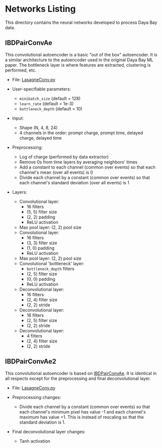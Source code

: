 Networks Listing
============

This directory contains the neural networks developed to process Daya Bay data.

IBDPairConvAe
-----------

This convolutional autoencoder is a basic "out of the box" autoencoder. It is
a similar architecture to the autoencoder used in the original Daya Bay ML
paper. The bottleneck layer is where features are extracted, clustering is
performed, etc. 

 - File:
[LasagneConv.py](https://github.com/NERSC/dayabay-learn/blob/master/networks/LasagneConv.py)

 - User-specifiable parameters:
    - `minibatch_size` (default = 128)
    - `learn_rate` (default = 1e-3)
    - `bottleneck_depth` (default = 10)
 - Input:
    - Shape (N, 4, 8, 24)
    - 4 channels in the order: prompt charge, prompt time, delayed charge,
      delayed time
 - Preprocessing:
    - Log of charge (performed by data extractor)
    - Remove 0s from time layers by averaging neighbors' times
    - Add a constant to each channel (common over events) so that each channel's
      mean (over all events) is 0
    - Divide each channel by a constant (common over events) so that each
      channel's standard deviation (over all events) is 1
 - Layers:
    - Convolutional layer:
        - 16 filters
        - (5, 5) filter size
        - (2, 2) padding
        - ReLU activation
    - Max pool layer: (2, 2) pool size
    - Convolutional layer:
        - 16 filters
        - (3, 3) filter size
        - (1, 0) padding
        - ReLU activation
    - Max pool layer: (2, 2) pool size
    - Convolutional 'bottleneck' layer:
        - `bottleneck_depth` filters
        - (2, 5) filter size
        - (0, 0) padding
        - ReLU activation
    - Deconvolutional layer:
        - 16 filters
        - (2, 4) filter size
        - (2, 2) stride
    - Deconvolutional layer:
        - 16 filters
        - (2, 5) filter size
        - (2, 2) stride
    - Deconvolutional layer:
        - 4 filters
        - (2, 4) filter size
        - (2, 2) stride

IBDPairConvAe2
-----------

This convolutional autoencoder is based on
[IBDPairConvAe](https://github.com/NERSC/dayabay-learn/tree/master/networks#ibdpairconvae).
It is identical in all respects except for the preprocessing and final
deconvolutional layer.

 - File:
[LasagneConv.py](https://github.com/NERSC/dayabay-learn/blob/master/networks/LasagneConv.py)

 - Preprocessing changes:
    - Divide each channel by a constant (common over events) so that each
      channel's minimum pixel has value -1 and each channel's maximum has value
      +1. This is instead of rescaling so that the standard deviation is 1.
 - Final deconvolutional layer changes:
    - Tanh activation
